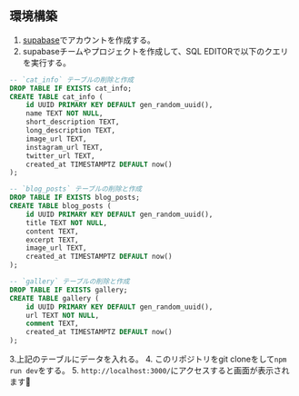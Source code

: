 
## 環境構築
1. [supabase](https://supabase.com/)でアカウントを作成する。
2. supabaseチームやプロジェクトを作成して、SQL EDITORで以下のクエリを実行する。
```sql
-- `cat_info` テーブルの削除と作成
DROP TABLE IF EXISTS cat_info;
CREATE TABLE cat_info (
    id UUID PRIMARY KEY DEFAULT gen_random_uuid(),
    name TEXT NOT NULL,
    short_description TEXT,
    long_description TEXT,
    image_url TEXT,
    instagram_url TEXT,
    twitter_url TEXT,
    created_at TIMESTAMPTZ DEFAULT now()
);

-- `blog_posts` テーブルの削除と作成
DROP TABLE IF EXISTS blog_posts;
CREATE TABLE blog_posts (
    id UUID PRIMARY KEY DEFAULT gen_random_uuid(),
    title TEXT NOT NULL,
    content TEXT,
    excerpt TEXT,
    image_url TEXT,
    created_at TIMESTAMPTZ DEFAULT now()
);

-- `gallery` テーブルの削除と作成
DROP TABLE IF EXISTS gallery;
CREATE TABLE gallery (
    id UUID PRIMARY KEY DEFAULT gen_random_uuid(),
    url TEXT NOT NULL,
    comment TEXT,
    created_at TIMESTAMPTZ DEFAULT now()
);
```
3.上記のテーブルにデータを入れる。
4. このリポジトリをgit cloneをして`npm run dev`をする。
5. `http://localhost:3000/`にアクセスすると画面が表示されます🎉